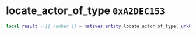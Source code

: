 # locate_actor_of_type `0xA2DEC153`

```lua
local result --[[ number ]] = natives.entity.locate_actor_of_type(_unk0 --[[ number ]], _unk1 --[[ number ]], _unk2 --[[ number ]], _unk3 --[[ number ]], _unk4 --[[ number ]], _unk5 --[[ number ]])
```